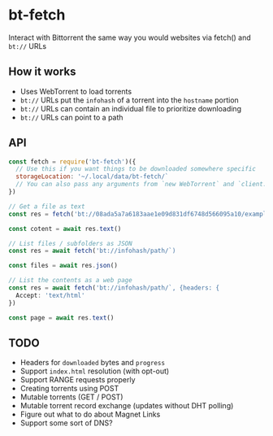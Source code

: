 # bt-fetch
Interact with Bittorrent the same way you would websites via fetch() and `bt://` URLs

## How it works

- Uses WebTorrent to load torrents
- `bt://` URLs put the `infohash` of a torrent into the `hostname` portion
- `bt://` URLs can contain an individual file to prioritize downloading
- `bt://` URLs can point to a path

## API

```JavaScript
const fetch = require('bt-fetch')({
  // Use this if you want things to be downloaded somewhere specific
  storageLocation: '~/.local/data/bt-fetch/`
  // You can also pass any arguments from `new WebTorrent` and `client.add`
})

// Get a file as text
const res = fetch('bt://08ada5a7a6183aae1e09d831df6748d566095a10/example.html')

const cotent = await res.text()

// List files / subfolders as JSON
const res = await fetch('bt://infohash/path/`)

const files = await res.json()

// List the contents as a web page
const res = await fetch('bt://infohash/path/`, {headers: {
  Accept: 'text/html'
})

const page = await res.text()
```

## TODO

- Headers for `downloaded` bytes and `progress`
- Support `index.html` resolution (with opt-out)
- Support RANGE requests properly
- Creating torrents using POST
- Mutable torrents (GET / POST)
- Mutable torrent record exchange (updates without DHT polling)
- Figure out what to do about Magnet Links
- Support some sort of DNS?
